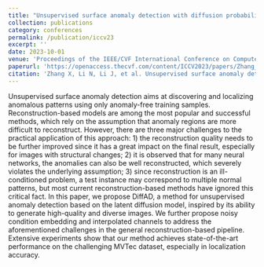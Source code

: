```yaml
---
title: "Unsupervised surface anomaly detection with diffusion probabilistic model"
collection: publications
category: conferences
permalink: /publication/iccv23
excerpt: ''
date: 2023-10-01
venue: 'Proceedings of the IEEE/CVF International Conference on Computer Vision'
paperurl: 'https://openaccess.thecvf.com/content/ICCV2023/papers/Zhang_Unsupervised_Surface_Anomaly_Detection_with_Diffusion_Probabilistic_Model_ICCV_2023_paper.pdf'
citation: 'Zhang X, Li N, Li J, et al. Unsupervised surface anomaly detection with diffusion probabilistic model[C]//Proceedings of the IEEE/CVF International Conference on Computer Vision. 2023: 6782-6791.'
---
```


Unsupervised surface anomaly detection aims at discovering and localizing anomalous patterns using only anomaly-free training samples. Reconstruction-based models are among the most popular and successful methods, which rely on the assumption that anomaly regions are more difficult to reconstruct. However, there are three major challenges to the practical application of this approach: 1) the reconstruction quality needs to be further improved since it has a great impact on the final result, especially for images with structural changes; 2) it is observed that for many neural networks, the anomalies can also be well reconstructed, which severely violates the underlying assumption; 3) since reconstruction is an ill-conditioned problem, a test instance may correspond to multiple normal patterns, but most current reconstruction-based methods have ignored this critical fact. In this paper, we propose DiffAD, a method for unsupervised anomaly detection based on the latent diffusion model, inspired by its ability to generate high-quality and diverse images. We further propose noisy condition embedding and interpolated channels to address the aforementioned challenges in the general reconstruction-based pipeline. Extensive experiments show that our method achieves state-of-the-art performance on the challenging MVTec dataset, especially in localization accuracy.
